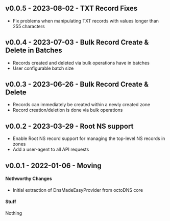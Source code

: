 ## v0.0.5 - 2023-08-02 - TXT Record Fixes

* Fix problems when manipulating TXT records with values longer than 255 characters

## v0.0.4 - 2023-07-03 - Bulk Record Create & Delete in Batches

* Records created and deleted via bulk operations have in batches
* User configurable batch size

## v0.0.3 - 2023-06-26 - Bulk Record Create & Delete

* Records can immediately be created within a newly created zone
* Record creation/deletion is done via bulk operations

## v0.0.2 - 2023-03-29 - Root NS support

* Enable Root NS record support for managing the top-level NS records in zones
* Add a user-agent to all API requests

## v0.0.1 - 2022-01-06 - Moving

#### Nothworthy Changes

* Initial extraction of DnsMadeEasyProvider from octoDNS core

#### Stuff

Nothing

